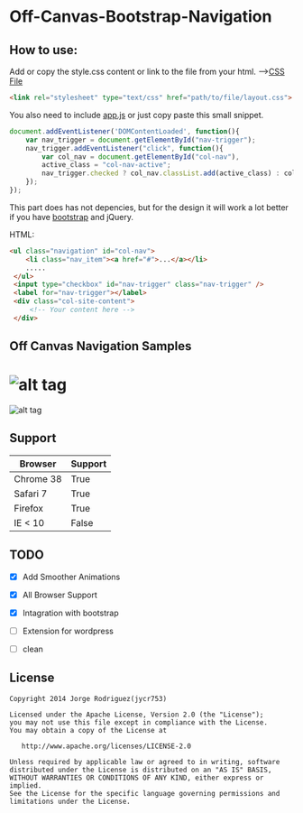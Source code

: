 Off-Canvas-Bootstrap-Navigation
================
How to use:
------------
Add or copy the style.css content or link to the file from your html.
-->[CSS File](https://github.com/jycr753/Off-Canvas-Bootstrap-Navigation/blob/master/layout.css)

```html
<link rel="stylesheet" type="text/css" href="path/to/file/layout.css">
```

You also need to include [app.js](https://github.com/jycr753/Off-Canvas-Bootstrap-Navigation/blob/master/js/app.js) or just copy paste this small snippet.

```javascript
document.addEventListener('DOMContentLoaded', function(){
	var nav_trigger = document.getElementById("nav-trigger");
	nav_trigger.addEventListener("click", function(){
		var col_nav = document.getElementById("col-nav"),
		active_class = "col-nav-active";
		nav_trigger.checked ? col_nav.classList.add(active_class) : col_nav.classList.remove(active_class);
	});
});
```

This part does has not depencies, but for the design it will work a lot better if you have [bootstrap](http://getbootstrap.com/) and jQuery.

HTML:

```html
<ul class="navigation" id="col-nav">
	<li class="nav_item"><a href="#">...</a></li>
	.....
 </ul>
 <input type="checkbox" id="nav-trigger" class="nav-trigger" />
 <label for="nav-trigger"></label>	
 <div class="col-site-content">
	 <!-- Your content here -->
 </div>
```

Off Canvas Navigation Samples
------------

![alt tag](https://github.com/jycr753/Sliding-Menu-CSS/blob/master/assets/white_close.png)
================
![alt tag](https://github.com/jycr753/Sliding-Menu-CSS/blob/master/assets/white_open.png)


Support
------------

Browser  | Support
------------- | -------------
|Chrome 38  | True |
|Safari 7  | True |
|Firefox  | True |
|IE < 10  | False |


TODO
------------

- [x] Add Smoother Animations
- [x] All Browser Support
- [x] Intagration with bootstrap
- [ ] Extension for wordpress
- [ ] clean


License
-------

	Copyright 2014 Jorge Rodriguez(jycr753)

	Licensed under the Apache License, Version 2.0 (the "License");
	you may not use this file except in compliance with the License.
	You may obtain a copy of the License at

	   http://www.apache.org/licenses/LICENSE-2.0

	Unless required by applicable law or agreed to in writing, software
	distributed under the License is distributed on an "AS IS" BASIS,
	WITHOUT WARRANTIES OR CONDITIONS OF ANY KIND, either express or implied.
	See the License for the specific language governing permissions and
	limitations under the License.
